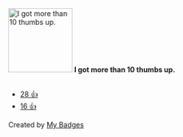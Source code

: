 <img src="https://my-badges.github.io/my-badges/thumbs-up-10.png" alt="I got more than 10 thumbs up." title="I got more than 10 thumbs up." width="128">
<strong>I got more than 10 thumbs up.</strong>
<br><br>

* <a href="https://github.com/rust-lang/cargo/issues/11354">28 👍</a>
* <a href="https://github.com/rust-lang/rfcs/pull/3442">16 👍</a>


Created by <a href="https://github.com/my-badges/my-badges">My Badges</a>